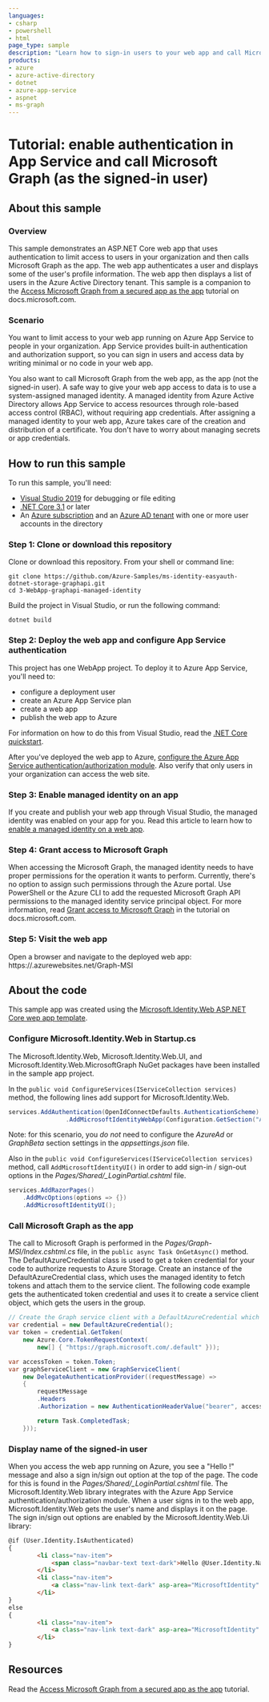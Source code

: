 ```yaml
---
languages:
- csharp
- powershell
- html
page_type: sample
description: "Learn how to sign-in users to your web app and call Microsoft Graph (as the app)."
products:
- azure
- azure-active-directory
- dotnet
- azure-app-service
- aspnet
- ms-graph
---
```

# Tutorial: enable authentication in App Service and call Microsoft Graph (as the signed-in user)

## About this sample
### Overview
This sample demonstrates an ASP.NET Core web app that uses authentication to limit access to users in your organization​ and then calls Microsoft Graph as the app.  The web app authenticates a user and displays some of the user's profile information.  The web app then displays a list of users in the Azure Active Directory tenant. This sample is a companion to the [Access Microsoft Graph from a secured app as the app](https://docs.microsoft.com/azure/app-service/scenario-secure-app-access-microsoft-graph-as-app) tutorial on docs.microsoft.com.

### Scenario
You want to limit access to your web app running on Azure App Service to people in your organization. App Service provides built-in authentication and authorization support, so you can sign in users and access data by writing minimal or no code in your web app.

You also want to call Microsoft Graph from the web app, as the app (not the signed-in user). A safe way to give your web app access to data is to use a system-assigned managed identity. A managed identity from Azure Active Directory allows App Service to access resources through role-based access control (RBAC), without requiring app credentials. After assigning a managed identity to your web app, Azure takes care of the creation and distribution of a certificate. You don't have to worry about managing secrets or app credentials.

## How to run this sample

To run this sample, you'll need:
- [Visual Studio 2019](https://visualstudio.microsoft.com/) for debugging or file editing
- [.NET Core 3.1](https://dotnet.microsoft.com/) or later
- An [Azure subscription](https://docs.microsoft.com/azure/guides/developer/azure-developer-guide#understanding-accounts-subscriptions-and-billing) and an [Azure AD tenant](https://docs.microsoft.com/azure/active-directory/develop/quickstart-create-new-tenant) with one or more user accounts in the directory

### Step 1: Clone or download this repository

Clone or download this repository. From your shell or command line:

```
git clone https://github.com/Azure-Samples/ms-identity-easyauth-dotnet-storage-graphapi.git
cd 3-WebApp-graphapi-managed-identity
```

Build the project in Visual Studio, or run the following command:

```
dotnet build
```

### Step 2: Deploy the web app and configure App Service authentication

This project has one WebApp project. To deploy it to Azure App Service, you'll need to:

- configure a deployment user
- create an Azure App Service plan
- create a web app
- publish the web app to Azure

For information on how to do this from Visual Studio, read the [.NET Core quickstart](https://docs.microsoft.com/en-us/azure/app-service/quickstart-dotnetcore).  

After you've deployed the web app to Azure, [configure the Azure App Service authentication/authorization module](https://docs.microsoft.com/azure/app-service/scenario-secure-app-authentication-app-service).  Also verify that only users in your organization can access the web site.

### Step 3: Enable managed identity on an app

If you create and publish your web app through Visual Studio, the managed identity was enabled on your app for you.  Read this article to learn how to [enable a managed identity on a web app](https://docs.microsoft.com/azure/app-service/scenario-secure-app-access-storage#enable-managed-identity-on-an-app).

### Step 4: Grant access to Microsoft Graph

When accessing the Microsoft Graph, the managed identity needs to have proper permissions for the operation it wants to perform. Currently, there's no option to assign such permissions through the Azure portal. Use PowerShell or the Azure CLI to add the requested Microsoft Graph API permissions to the managed identity service principal object. For more information, read [Grant access to Microsoft Graph](https://docs.microsoft.com/azure/app-service/scenario-secure-app-access-microsoft-graph-as-app#grant-access-to-microsoft-graph) in the tutorial on docs.microsoft.com.

### Step 5: Visit the web app

Open a browser and navigate to the deployed web app:  
https://<web-app-name>.azurewebsites.net/Graph-MSI

## About the code

This sample app was created using the [Microsoft.Identity.Web ASP.NET Core wep app template](https://github.com/AzureAD/microsoft-identity-web/wiki#asp-net-core-web-app-and-web-api-project-templates).

### Configure Microsoft.Identity.Web in Startup.cs

The Microsoft.Identity.Web, Microsoft.Identity.Web.UI, and Microsoft.Identity.Web.MicrosoftGraph NuGet packages have been installed in the sample app project. 

In the `public void ConfigureServices(IServiceCollection services)` method, the following lines add support for Microsoft.Identity.Web.

```csharp
services.AddAuthentication(OpenIdConnectDefaults.AuthenticationScheme)
                .AddMicrosoftIdentityWebApp(Configuration.GetSection("AzureAd"));
```

Note: for this scenario, you *do not* need to configure the *AzureAd* or *GraphBeta* section settings in the *appsettings.json* file.

Also in the `public void ConfigureServices(IServiceCollection services)` method, call `AddMicrosoftIdentityUI()` in order to add sign-in / sign-out options in the *Pages/Shared/_LoginPartial.cshtml* file.

```csharp
services.AddRazorPages()
    .AddMvcOptions(options => {})
    .AddMicrosoftIdentityUI();
```

### Call Microsoft Graph as the app
The call to Microsoft Graph is performed in the *Pages/Graph-MSI/Index.cshtml.cs* file, in the `public async Task OnGetAsync()` method. The DefaultAzureCredential class is used to get a token credential for your code to authorize requests to Azure Storage. Create an instance of the DefaultAzureCredential class, which uses the managed identity to fetch tokens and attach them to the service client. The following code example gets the authenticated token credential and uses it to create a service client object, which gets the users in the group.

```csharp
// Create the Graph service client with a DefaultAzureCredential which gets an access token using the available Managed Identity
var credential = new DefaultAzureCredential();
var token = credential.GetToken(
    new Azure.Core.TokenRequestContext(
        new[] { "https://graph.microsoft.com/.default" }));

var accessToken = token.Token;
var graphServiceClient = new GraphServiceClient(
    new DelegateAuthenticationProvider((requestMessage) =>
    {
        requestMessage
        .Headers
        .Authorization = new AuthenticationHeaderValue("bearer", accessToken);

        return Task.CompletedTask;
    }));
```

### Display name of the signed-in user
When you access the web app running on Azure, you see a "Hello <user-name>!" message and also a sign in/sign out option at the top of the page.  The code for this is found in the *Pages/Shared/_LoginPartial.cshtml* file.  The Microsoft.Identity.Web library integrates with the Azure App Service authentication/authorization module.  When a user signs in to the web app, Microsoft.Identity.Web gets the user's name and displays it on the page.  The sign in/sign out options are enabled by the Microsoft.Identity.Web.Ui library:

```html
@if (User.Identity.IsAuthenticated)
{
        <li class="nav-item">
            <span class="navbar-text text-dark">Hello @User.Identity.Name!</span>
        </li>
        <li class="nav-item">
            <a class="nav-link text-dark" asp-area="MicrosoftIdentity" asp-controller="Account" asp-action="SignOut">Sign out</a>
        </li>
}
else
{
        <li class="nav-item">
            <a class="nav-link text-dark" asp-area="MicrosoftIdentity" asp-controller="Account" asp-action="SignIn">Sign in</a>
        </li>
}
```

## Resources

Read the [Access Microsoft Graph from a secured app as the app](https://docs.microsoft.com/azure/app-service/scenario-secure-app-access-microsoft-graph-as-app) tutorial.
